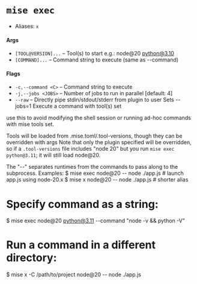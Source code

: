 # `mise exec`
* Aliases: `x`
#### Args

* `[TOOL@VERSION]...` – Tool(s) to start e.g.: node@20 python@3.10
* `[COMMAND]...` – Command string to execute (same as --command)

#### Flags

* `-c,--command <C>` – Command string to execute
* `-j,--jobs <JOBS>` – Number of jobs to run in parallel
[default: 4]
* `--raw` – Directly pipe stdin/stdout/stderr from plugin to user Sets --jobs=1
Execute a command with tool(s) set

use this to avoid modifying the shell session or running ad-hoc commands with mise tools set.

Tools will be loaded from .mise.toml/.tool-versions, though they can be overridden with <RUNTIME> args
Note that only the plugin specified will be overridden, so if a `.tool-versions` file
includes "node 20" but you run `mise exec python@3.11`; it will still load node@20.

The "--" separates runtimes from the commands to pass along to the subprocess.
Examples:
  $ mise exec node@20 -- node ./app.js  # launch app.js using node-20.x
  $ mise x node@20 -- node ./app.js     # shorter alias

  # Specify command as a string:
  $ mise exec node@20 python@3.11 --command "node -v && python -V"

  # Run a command in a different directory:
  $ mise x -C /path/to/project node@20 -- node ./app.js
